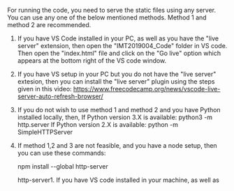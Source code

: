 For running the code, you need to serve the static files using any server. You can use any one of the below mentioned methods. Method 1 and method 2 are recommended.

1. If you have VS Code installed in your PC, as well as you have the "live server" extension, then open the "IMT2019004_Code" folder in VS code. Then open the "index.html" file and click on the "Go live" option which appears at the bottom right of the VS code window.

2. If you have VS setup in your PC but you do not have the "live server" extesion, then you can install the "live server" plugin using the steps given in this video: https://www.freecodecamp.org/news/vscode-live-server-auto-refresh-browser/

3. If you do not wish to use method 1 and method 2 and you have Python installed locally, then,
   If Python version 3.X is available: python3 -m http.server
   If Python version 2.X is available: python -m SimpleHTTPServer

4. If method 1,2 and 3 are not feasible, and you have a node setup, then you can use these commands:
   
   npm install --global http-server

   http-server1. If you have VS code installed in your machine, as well as 